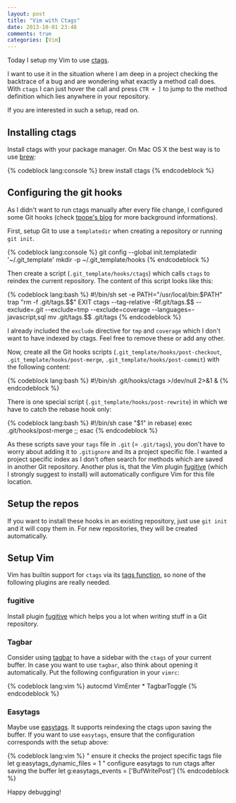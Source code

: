 ```yaml
---
layout: post
title: "Vim with Ctags"
date: 2013-10-01 23:48
comments: true
categories: [Vim]
---
```


Today I setup my Vim to use [ctags](http://ctags.sourceforge.net/).

I want to use it in the situation where I am deep in a project checking the backtrace of a bug and
are wondering what exactly a method call does. With `ctags` I can just hover the
call and press `CTR + ]` to jump to the method definition which lies anywhere in
your repository.

If you are interested in such a setup, read on.

<!-- more -->

## Installing ctags

Install ctags with your package manager. On Mac OS X the best way is to use
[brew](http://brew.sh/):

{% codeblock lang:console %}
brew install ctags
{% endcodeblock %}

## Configuring the git hooks

As I didn't want to run ctags manually after every file change, I configured
some Git hooks (check [tpope's blog](http://tbaggery.com/2011/08/08/effortless-ctags-with-git.html) for more
background informations).

First, setup Git to use a `templatedir` when creating a repository or running `git init`.

{% codeblock lang:console %}
git config --global init.templatedir '~/.git_template'
mkdir -p ~/.git_template/hooks
{% endcodeblock %}

Then create a script (`.git_template/hooks/ctags`) which calls `ctags` to reindex the current repository.
The content of this script looks like this:

{% codeblock lang:bash %}
#!/bin/sh
set -e
PATH="/usr/local/bin:$PATH"
trap "rm -f .git/tags.$$" EXIT
ctags --tag-relative -Rf.git/tags.$$ --exclude=.git --exclude=tmp --exclude=coverage --languages=-javascript,sql
mv .git/tags.$$ .git/tags
{% endcodeblock %}

I already included the `exclude` directive for `tmp` and `coverage` which I
don't want to have indexed by ctags. Feel free to remove these or add any other.

Now, create all the Git hooks scripts (`.git_template/hooks/post-checkout`,
`.git_template/hooks/post-merge`, `.git_template/hooks/post-commit`) with the
following content:

{% codeblock lang:bash %}
#!/bin/sh
.git/hooks/ctags >/dev/null 2>&1 &
{% endcodeblock %}


There is one special script (`.git_template/hooks/post-rewrite`) in which we
have to catch the rebase hook only:

{% codeblock lang:bash %}
#!/bin/sh
case "$1" in
  rebase) exec .git/hooks/post-merge ;;
esac
{% endcodeblock %}

As these scripts save your `tags` file in `.git` (= `.git/tags`), you don't have to worry about
adding it to `.gitignore` and its a project specific file. I wanted a project
specific index as I don't often search for methods which are saved in another
Git repository.
Another plus is, that the Vim plugin
[fugitive](https://github.com/tpope/vim-fugitive) (which I strongly suggest to
install) will automatically configure Vim for this file location.

## Setup the repos

If you want to install these hooks in an existing repository, just use `git
init` and it will copy them in.
For new repositories, they will be created automatically.

## Setup Vim

Vim has builtin support for `ctags` via its [tags
function](http://vim.wikia.com/wiki/Browsing_programs_with_tags), so none of the
following plugins are really needed.

### fugitive

Install plugin [fugitive](https://github.com/tpope/vim-fugitive) which helps you
a lot when writing stuff in a Git repository.

### Tagbar
Consider using [tagbar](https://github.com/majutsushi/tagbar) to have a sidebar
with the `ctags` of your current buffer.
In case you want to use `tagbar`, also think about opening it automatically. Put
the following configuration in your `vimrc`:

{% codeblock lang:vim %}
autocmd VimEnter * TagbarToggle
{% endcodeblock %}


### Easytags
Maybe use [easytags](https://github.com/xolox/vim-easytags). It supports
reindexing the ctags upon saving the buffer.
If you want to use `easytags`, ensure that the configuration corresponds with
the setup above:

{% codeblock lang:vim %}
" ensure it checks the project specific tags file
let g:easytags_dynamic_files = 1
" configure easytags to run ctags after saving the buffer
let g:easytags_events = ['BufWritePost']
{% endcodeblock %}

Happy debugging!
